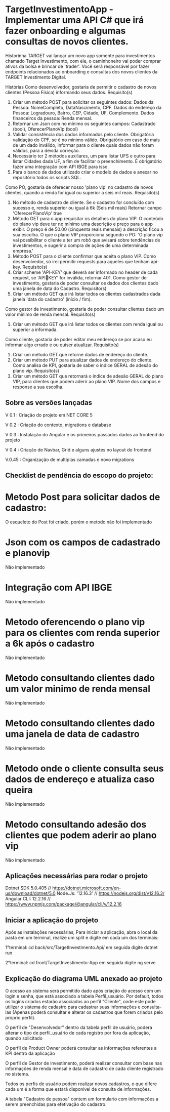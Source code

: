 # TargetInvestimentoApp - Implementar uma API C# que irá fazer onboarding e algumas consultas de novos clientes. 

Historinha 
TARGET vai lançar um novo app somente para investimentos chamado Target Investimento, 
com ele, o caminhoneiro vai poder comprar ativos da bolsa e brincar de 'trader'. 
Você será responsável por fazer endpoints relacionados ao onboarding e consultas dos novos 
clientes da TARGET Investimento Digital. 
 
Histórias 
Como desenvolvedor, gostaria de permitir o cadastro de novos clientes (Pessoa Física) 
informando seus dados. 
Requisito(s) 
1) Criar um método POST para solicitar os seguintes dados: 
Dados da Pessoa: NomeCompleto, DataNascimento, CPF. 
Dados do endereço da Pessoa: Logradouro, Bairro, CEP, Cidade, UF, Complemento. 
Dados financeiros da pessoa: Renda mensal. 
2) Retornar um Json com no mínimo os seguintes campos: 
Cadastrado (bool), OferecerPlanoVip (bool) 
3) Validar consistência dos dados informados pelo cliente. 
Obrigatória validação do CPF, se é no mínimo válido. 
Obrigatório em caso de mais de um dado inválido, informar para o cliente quais dados 
não foram válidos, para a devida correção. 
4) Necessário ter 2 métodos auxiliares, um para listar UFS e outro para listar Cidades 
dada UF, a fim de facilitar o preenchimento. 
É obrigatório fazer uma integração com API IBGE para isso. 
5) Para o banco de dados utilizado criar o modelo de dados e anexar no repositório todos 
os scripts SQL. 
 
 
Como PO, gostaria de oferecer nosso 'plano vip' no cadastro de novos clientes, quando a 
renda for igual ou superior a seis mil reais. 
Requisito(s) 
1) No método de cadastro de cliente. Se o cadastro for concluído com sucesso e, renda 
superior ou igual à 6k (Seis mil reais) 
Retornar campo 'OferecerPlanoVip' true 
2) Método GET para o app requisitar os detalhes do plano VIP. 
O conteúdo do plano vip deve ter no mínimo uma descrição e preço para o app exibir. O preço 
é de 50.00 (cinquenta reais mensais) a descrição ficou a sua escolha. 
O que o plano VIP proporciona segundo o PO: 'O plano vip vai possibilitar o cliente a ter um 
robô que avisará sobre tendências de investimentos, e sugerir a compra de ações de uma 
determinada empresa.' 
3) Método POST para o cliente confirmar que aceita o plano VIP. 
Como desenvolvedor, só irei permitir requests para aqueles que tenham api-key. 
Requisito(s) 
1) Criar scheme 'API-KEY' que deverá ser informado no header de cada request, se 'APIKEY' for inválida, retornar 401. 
Como gestor de investimento, gostaria de poder consultar os dados dos clientes dado uma 
janela de data do Cadastro. 
Requisito(s) 
1) Criar um método GET que irá listar todos os clientes cadastrados dada janela 'data do 
cadastro' (início / fim). 
 
Como gestor de investimento, gostaria de poder consultar clientes dado um valor mínimo de 
renda mensal. 
Requisito(s) 
1) Criar um método GET que irá listar todos os clientes com renda igual ou superior a 
informada. 
 
Como cliente, gostaria de poder editar meu endereço se por acaso eu informar algo errado e 
ou quiser atualizar. 
Requisito(s) 
1) Criar um método GET que retorne dados de endereço do cliente. 
2) Criar um método PUT para atualizar dados de endereço do cliente. 
Como analisa de KPI, gostaria de saber o índice GERAL de adesão do plano vip. 
Requisito(s) 
1) Criar um método GET que retornará o índice de adesão GERAL do plano VIP, para 
clientes que podem aderir ao plano VIP. 
Nome dos campos e response a sua escolha. 


## Sobre as versões lançadas

V 0.1 : Criação do projeto em NET CORE 5

V 0.2 : Criação do contexto, migrations e database

V 0.3 : Instalação do Angular e os primeiros passados dados ao frontend do projeto

V 0.4 : Criação de Navbar, Grid e alguns ajustes no layout do frontend

V.0.45 : Organização de multiplas camadas e novo migrations

## Checklist de pendência do escopo do projeto:

# Metodo Post para solicitar dados de cadastro:

O esqueleto do Post foi criado, porém o metodo não foi implementado

# Json com os campos de cadastrado e planovip
Não implementado

# Integração com API IBGE
Não implementado


# Metodo oferencendo o plano vip para os clientes com renda superior a 6k após o cadastro
Não implementado

# Metodo consultando clientes dado um valor minimo de renda mensal
Não implementado

# Metodo consultando clientes dado uma janela de data de cadastro
Não implementado


# Metodo onde o cliente consulta seus dados de endereço e atualiza caso queira 
Não implementado

# Metodo consultando adesão dos clientes que podem aderir ao plano vip
Não implementado



## Aplicações necessárias para rodar o projeto

Dotnet SDK 5.0.405 // https://dotnet.microsoft.com/en-us/download/dotnet/5.0
Node.Js: '12.16.3' // https://nodejs.org/dist/v12.16.3/
Angular CLI: 12.2.16 // https://www.npmjs.com/package/@angular/cli/v/12.2.16



## Iniciar a aplicação do projeto

Após as instalações necessárias, Para iniciar a aplicação, abra o local da pasta em um terminal, realize um split e digite em cada um dos terminais:

1°terminal:
cd back/src/TargetInvestimento.Api/ em seguida digite dotnet run

2°terminal:
cd front/TargetInvestimento-App em seguida digite ng serve

## Explicação do diagrama UML anexado ao projeto

O acesso ao sistema será permitido dado após criação do acesso com um login e senha, que está associado a tabela Perfil_usuário. Por default, todos os logins criados estarão associados ao perfil "Cliente", onde este pode utilizar o sistema de cadastro para cadastrar suas informações e consulta-las (Apenas poderá consultar e alterar os cadastros que forem criados pelo próprio perfil).

O perfil de "Desenvolvedor" dentro da tabela perfil de usuário, podera alterar o tipo de perfil_usuário de cada registro por fora da aplicação, quando solicitado

O perfil de Product Owner poderá consultar as informações referentes a KPI dentro da aplicação

O perfil de Gestor de investimento, poderá realizar consultar com base nas informações de renda mensal e data de cadastro de cada cliente registrado no sistema.

Todos os perfis de usuário podem realizar novos cadastros, o que difere cada um é a forma que estará disponivel de consulta de informações.

A tabela "Cadastro de pessoa" contem um formulario com informações a serem preenchidas para efetivação do cadastro.





